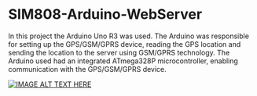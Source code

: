 # SIM808-Arduino-WebServer
In this project the Arduino Uno R3 was used. The Arduino was responsible for setting up the GPS/GSM/GPRS device, reading the GPS location and sending the location to the server using GSM/GPRS technology. The Arduino used  had an integrated ATmega328P microcontroller, enabling communication with the GPS/GSM/GPRS device.

[![IMAGE ALT TEXT HERE](https://img.youtube.com/vi/LOvke7ACsy8/0.jpg)](https://www.youtube.com/watch?v=LOvke7ACsy8)
